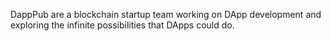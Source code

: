 DappPub are a blockchain startup team working on DApp development and exploring the infinite possibilities that DApps could do. 